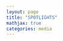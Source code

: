 ```yaml
---
layout: page
title: "SPOTLIGHTS"
mathjax: true
categories: media
---
```


<!--[B.Sc (M.P.CS) - VI_SEM](/B.Sc(M.P.CS)@HMV/bsc_mpcs_vi_sem.md)-->